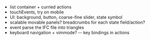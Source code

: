 - list container + curried actions
- touchEvents, try on mobile
- UI: background, button, coarse-fine slider, state symbol
- scalable movable panels? breadcrumbs for each state field/action?
- event parse the IFC file into triangles
- keyboard navigation + vimmode? -- key bindings in actions

